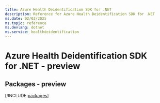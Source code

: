 ```yaml
---
title: Azure Health Deidentification SDK for .NET
description: Reference for Azure Health Deidentification SDK for .NET
ms.date: 02/03/2025
ms.topic: reference
ms.devlang: dotnet
ms.service: healthdeidentification
---
```

# Azure Health Deidentification SDK for .NET - preview
## Packages - preview
[!INCLUDE [packages](health-deidentification-index.md)]